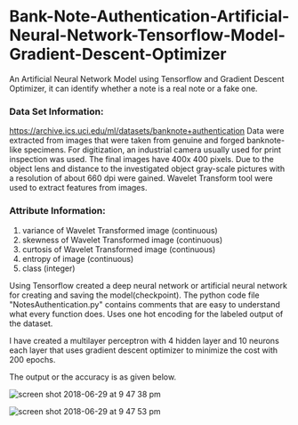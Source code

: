 # Bank-Note-Authentication-Artificial-Neural-Network-Tensorflow-Model-Gradient-Descent-Optimizer

An Artificial Neural Network Model using Tensorflow and Gradient Descent Optimizer, it can identify whether a note is a real note or a fake one.

### Data Set Information:
https://archive.ics.uci.edu/ml/datasets/banknote+authentication
Data were extracted from images that were taken from genuine and forged banknote-like specimens. For digitization, an industrial camera usually used for print inspection was used. The final images have 400x 400 pixels. Due to the object lens and distance to the investigated object gray-scale pictures with a resolution of about 660 dpi were gained. Wavelet Transform tool were used to extract features from images.

### Attribute Information:
1. variance of Wavelet Transformed image (continuous) 
2. skewness of Wavelet Transformed image (continuous) 
3. curtosis of Wavelet Transformed image (continuous) 
4. entropy of image (continuous) 
5. class (integer) 

Using Tensorflow created a deep neural network or artificial neural network for creating and saving the model(checkpoint). The python code file "NotesAuthentication.py" contains comments that are easy to understand what every function does. Uses one hot encoding for the labeled output of the dataset.

I have created a multilayer perceptron with 4 hidden layer and 10 neurons each layer that uses gradient descent optimizer to minimize the cost with 200 epochs.

The output or the accuracy is as given below.

![screen shot 2018-06-29 at 9 47 38 pm](https://user-images.githubusercontent.com/15246084/42104095-fd2d9bc2-7be8-11e8-8954-7349982a967c.png)

![screen shot 2018-06-29 at 9 47 53 pm](https://user-images.githubusercontent.com/15246084/42104097-fd734ba4-7be8-11e8-9ec4-27d100914f3d.png)
